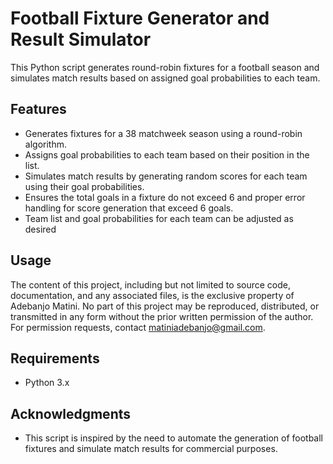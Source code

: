 # Football Fixture Generator and Result Simulator

This Python script generates round-robin fixtures for a football season and simulates match results based on assigned goal probabilities to each team.

## Features

- Generates fixtures for a 38 matchweek season using a round-robin algorithm.
- Assigns goal probabilities to each team based on their position in the list.
- Simulates match results by generating random scores for each team using their goal probabilities.
- Ensures the total goals in a fixture do not exceed 6 and proper error handling for score generation that exceed 6 goals.
- Team list and goal probabilities for each team can be adjusted as desired  

## Usage

The content of this project, including but not limited to source code, documentation, and any associated files, is the exclusive property of Adebanjo Matini. No part of this project may be reproduced, distributed, or transmitted in any form without the prior written permission of the author. For permission requests, contact matiniadebanjo@gmail.com.

## Requirements

- Python 3.x

## Acknowledgments

- This script is inspired by the need to automate the generation of football fixtures and simulate match results for commercial purposes.
